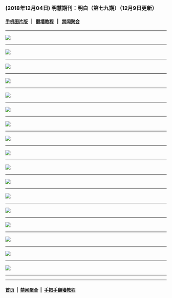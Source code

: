 ### (2018年12月04日) 明慧期刊：明白（第七九期）（12月9日更新）

#### [手机图片版](../mingbai-mobile/79.md) &nbsp;&nbsp;|&nbsp;&nbsp; [翻墙教程](https://github.com/gfw-breaker/guides/) &nbsp;&nbsp;|&nbsp;&nbsp; [禁闻聚合](https://github.com/gfw-breaker/banned-news/)
---

<img src="http://qikan.minghui.org/mhqkpage/qikanimage/2018/12/04/mingbai-79-2in1-read-online1.png"/> <hr/>

<img src="http://qikan.minghui.org/mhqkpage/qikanimage/2018/12/04/mingbai-79-2in1-read-online2.png"/> <hr/>

<img src="http://qikan.minghui.org/mhqkpage/qikanimage/2018/12/04/mingbai-79-2in1-read-online3.png"/> <hr/>

<img src="http://qikan.minghui.org/mhqkpage/qikanimage/2018/12/04/mingbai-79-2in1-read-online4.png"/> <hr/>

<img src="http://qikan.minghui.org/mhqkpage/qikanimage/2018/12/04/mingbai-79-2in1-read-online5.png"/> <hr/>

<img src="http://qikan.minghui.org/mhqkpage/qikanimage/2018/12/04/mingbai-79-2in1-read-online6.png"/> <hr/>

<img src="http://qikan.minghui.org/mhqkpage/qikanimage/2018/12/04/mingbai-79-2in1-read-online7.png"/> <hr/>

<img src="http://qikan.minghui.org/mhqkpage/qikanimage/2018/12/04/mingbai-79-2in1-read-online8.png"/> <hr/>

<img src="http://qikan.minghui.org/mhqkpage/qikanimage/2018/12/04/mingbai-79-2in1-read-online9.png"/> <hr/>

<img src="http://qikan.minghui.org/mhqkpage/qikanimage/2018/12/04/mingbai-79-2in1-read-online10.png"/> <hr/>

<img src="http://qikan.minghui.org/mhqkpage/qikanimage/2018/12/04/mingbai-79-2in1-read-online11.png"/> <hr/>

<img src="http://qikan.minghui.org/mhqkpage/qikanimage/2018/12/04/mingbai-79-2in1-read-online12.png"/> <hr/>

<img src="http://qikan.minghui.org/mhqkpage/qikanimage/2018/12/04/mingbai-79-2in1-read-online13.png"/> <hr/>

<img src="http://qikan.minghui.org/mhqkpage/qikanimage/2018/12/04/mingbai-79-2in1-read-online14.png"/> <hr/>

<img src="http://qikan.minghui.org/mhqkpage/qikanimage/2018/12/04/mingbai-79-2in1-read-online15.png"/> <hr/>

<img src="http://qikan.minghui.org/mhqkpage/qikanimage/2018/12/04/mingbai-79-2in1-read-online16.png"/> <hr/>

<img src="http://qikan.minghui.org/mhqkpage/qikanimage/2018/12/04/mingbai-79-2in1-read-online17.png"/> <hr/>



---

#### [首页](../../../..) &nbsp;|&nbsp; [禁闻聚合](https://github.com/gfw-breaker/banned-news) &nbsp;|&nbsp; [手把手翻墙教程](https://github.com/gfw-breaker/guides) 
